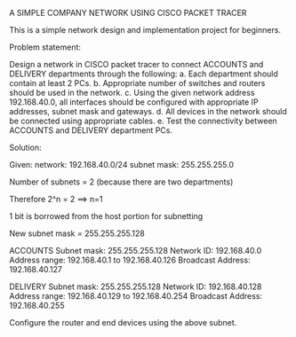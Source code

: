 A SIMPLE COMPANY NETWORK USING CISCO PACKET TRACER


This is a simple network design and implementation project for beginners.

Problem statement:

Design a network in CISCO packet tracer to connect ACCOUNTS and DELIVERY departments through the following:
a. Each department should contain at least 2 PCs.
b. Appropriate number of switches and routers should be used in the network.
c. Using the given network address 192.168.40.0, all interfaces should be configured with appropriate IP addresses, subnet mask and gateways.
d. All devices in the network should be connected using appropriate cables.
e. Test the connectivity between ACCOUNTS and DELIVERY department PCs.

Solution:

Given:
network: 192.168.40.0/24
subnet mask: 255.255.255.0

Number of subnets = 2 (because there are two departments)

Therefore 2^n = 2 ==> n=1

1 bit is borrowed from the host portion for subnetting

New subnet mask = 255.255.255.128


ACCOUNTS
Subnet mask: 255.255.255.128
Network ID: 192.168.40.0
Address range: 192.168.40.1 to 192.168.40.126
Broadcast Address: 192.168.40.127

DELIVERY
Subnet mask: 255.255.255.128
Network ID: 192.168.40.128
Address range: 192.168.40.129 to 192.168.40.254
Broadcast Address: 192.168.40.255

Configure the router and end devices using the above subnet.
